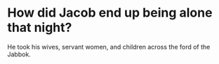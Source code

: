 # How did Jacob end up being alone that night?

He took his wives, servant women, and children across the ford of the Jabbok.
